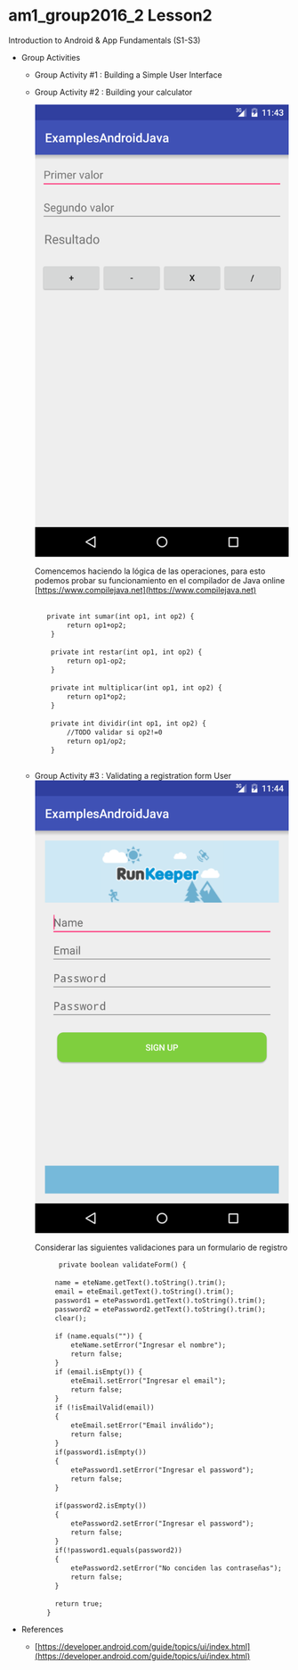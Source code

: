 # am1_group2016_2 Lesson2

Introduction to Android & App Fundamentals (S1-S3)

- Group Activities

    * Group Activity #1 : Building a Simple User Interface
    
    * Group Activity #2 : Building your calculator
    
      ![calculadora](https://github.com/ISILAndroid/am1_group2016_2/blob/Lesson2/calculadora.png)
      
      Comencemos haciendo la lógica de las operaciones, para esto podemos probar su funcionamiento en el compilador de Java online [https://www.compilejava.net](https://www.compilejava.net)
      
      ```
            
         private int sumar(int op1, int op2) {
              return op1+op2;
          }
          
          private int restar(int op1, int op2) {
              return op1-op2;
          }
          
          private int multiplicar(int op1, int op2) {
              return op1*op2;
          }
          
          private int dividir(int op1, int op2) {
              //TODO validar si op2!=0
              return op1/op2;
          }
          
      ```
    
    * Group Activity #3 : Validating a registration form User
      ![form](https://github.com/ISILAndroid/am1_group2016_2/blob/Lesson2/form.png)
      
      Considerar las siguientes validaciones para un formulario de registro
      ```
            private boolean validateForm() {
   
           name = eteName.getText().toString().trim();
           email = eteEmail.getText().toString().trim();
           password1 = etePassword1.getText().toString().trim();
           password2 = etePassword2.getText().toString().trim();
           clear();
   
           if (name.equals("")) {
               eteName.setError("Ingresar el nombre");
               return false;
           }
           if (email.isEmpty()) {
               eteEmail.setError("Ingresar el email");
               return false;
           }
           if (!isEmailValid(email))
           {
               eteEmail.setError("Email inválido");
               return false;
           }
           if(password1.isEmpty())
           {
               etePassword1.setError("Ingresar el password");
               return false;
           }
   
           if(password2.isEmpty())
           {
               etePassword2.setError("Ingresar el password");
               return false;
           }
           if(!password1.equals(password2))
           {
               etePassword2.setError("No conciden las contraseñas");
               return false;
           }
   
           return true;
         }
      ```
    
- References 
    * [https://developer.android.com/guide/topics/ui/index.html](https://developer.android.com/guide/topics/ui/index.html)
